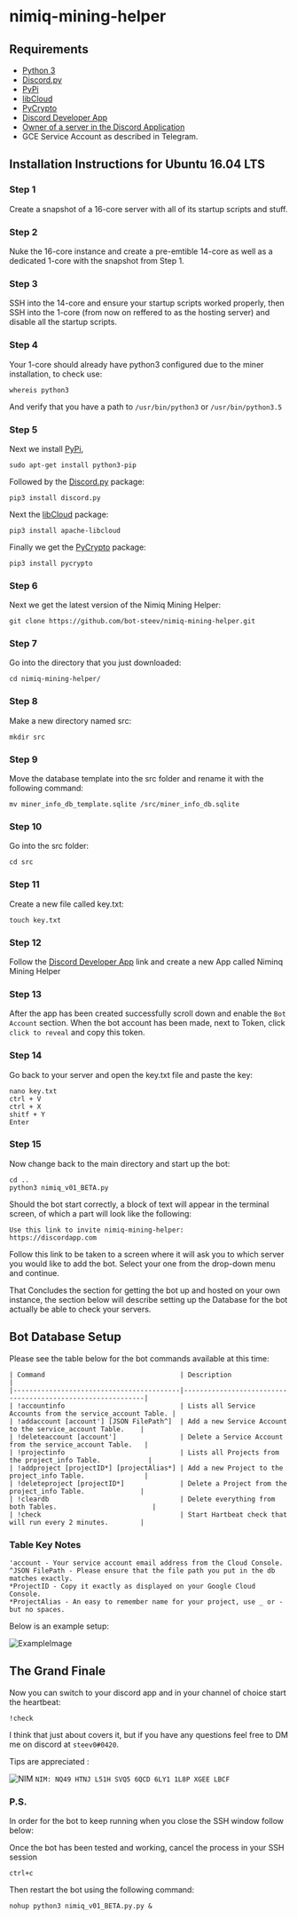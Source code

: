 # nimiq-mining-helper

## Requirements

- [Python 3](https://www.python.org/download/releases/3.0/)
- [Discord.py](https://github.com/Rapptz/discord.py)
- [PyPi](https://pypi.org/)
- [libCloud](https://libcloud.apache.org/)
- [PyCrypto](https://pypi.org/project/pycrypto/)
- [Discord Developer App][1]
- [Owner of a server in the Discord Application](https://discordapp.com)
- GCE Service Account as described in Telegram.

## Installation Instructions for Ubuntu 16.04 LTS
### Step 1
Create a snapshot of a 16-core server with all of its startup scripts and stuff.

### Step 2
Nuke the 16-core instance and create a pre-emtible 14-core as well as a dedicated 1-core with the snapshot from Step 1.

### Step 3
SSH into the 14-core and ensure your startup scripts worked properly, then SSH into the 1-core (from now on reffered to as the hosting server) and disable all the startup scripts.

### Step 4
Your 1-core should already have python3 configured due to the miner installation, to check use:
```
whereis python3
```
And verify that you have a path to `/usr/bin/python3` or `/usr/bin/python3.5`

### Step 5
Next we install [PyPi](https://pypi.org/),
```
sudo apt-get install python3-pip
```

Followed by the [Discord.py](https://github.com/Rapptz/discord.py) package:
```
pip3 install discord.py
```

Next the [libCloud](https://libcloud.apache.org/) package:
```
pip3 install apache-libcloud
```

Finally we get the [PyCrypto](https://pypi.org/project/pycrypto/) package:
```
pip3 install pycrypto
```

### Step 6
Next we get the latest version of the Nimiq Mining Helper:
```
git clone https://github.com/bot-steev/nimiq-mining-helper.git
```

### Step 7
Go into the directory that you just downloaded:
```
cd nimiq-mining-helper/
```

### Step 8
Make a new directory named src:
```
mkdir src
```

### Step 9 
Move the database template into the src folder and rename it with the following command:
```
mv miner_info_db_template.sqlite /src/miner_info_db.sqlite
```

### Step 10
Go into the src folder:
```
cd src
```

### Step 11
Create a new file called key.txt:
```
touch key.txt
```

### Step 12
Follow the [Discord Developer App][1] link and create a new App called Niminq Mining Helper

### Step 13
After the app has been created successfully scroll down and enable the `Bot Account` section. When the bot account has been made, next to Token, click `click to reveal` and copy this token.

### Step 14
Go back to your server and open the key.txt file and paste the key:
```
nano key.txt
ctrl + V
ctrl + X
shitf + Y
Enter
```
### Step 15
Now change back to the main directory and start up the bot:
```
cd ..
python3 nimiq_v01_BETA.py
```

Should the bot start correctly, a block of text will appear in the terminal screen, of which a part will look like the following:
```
Use this link to invite nimiq-mining-helper:
https://discordapp.com
```

Follow this link to be taken to a screen where it will ask you to which server you would like to add the bot. Select your one from the drop-down menu and continue.

That Concludes the section for getting the bot up and hosted on your own instance, the section below will describe setting up the Database for the bot actually be able to check your servers.

## Bot Database Setup

Please see the table below for the bot commands available at this time:
```
| Command                                  | Description                                                |
|------------------------------------------|------------------------------------------------------------|
| !accountinfo                             | Lists all Service Accounts from the service_account Table. |
| !addaccount [account'] [JSON FilePath^]  | Add a new Service Account to the service_account Table.    |
| !deleteaccount [account']                | Delete a Service Account from the service_account Table.   |
| !projectinfo                             | Lists all Projects from the project_info Table.            |
| !addproject [projectID*] [projectAlias*] | Add a new Project to the project_info Table.               |
| !deleteproject [projectID*]              | Delete a Project from the project_info Table.              |
| !cleardb                                 | Delete everything from both Tables.                        |
| !check                                   | Start Hartbeat check that will run every 2 minutes.        |
```
### Table Key Notes

```
'account - Your service account email address from the Cloud Console.
^JSON FilePath - Please ensure that the file path you put in the db matches exactly.
*ProjectID - Copy it exactly as displayed on your Google Cloud Console.
*ProjectAlias - An easy to remember name for your project, use _ or - but no spaces.
```

Below is an example setup:

![ExampleImage](https://i.imgur.com/KC7rxUC.png)

## The Grand Finale

Now you can switch to your discord app and in your channel of choice start the heartbeat:
```
!check
```

I think that just about covers it, but if you have any questions feel free to DM me on discord at `steev0#0420`.

Tips are appreciated :

![NIM](https://i.imgur.com/W3ztF49.png) `NIM: NQ49 HTNJ L51H SVQ5 6QCD 6LY1 1L8P XGEE LBCF`
 
### P.S.

In order for the bot to keep running when you close the SSH window follow below:

Once the bot has been tested and working, cancel the process in your SSH session
```
ctrl+c
```

Then restart the bot using the following command:
```
nohup python3 nimiq_v01_BETA.py.py &
```

[1]: https://discordapp.com/developers/applications/me